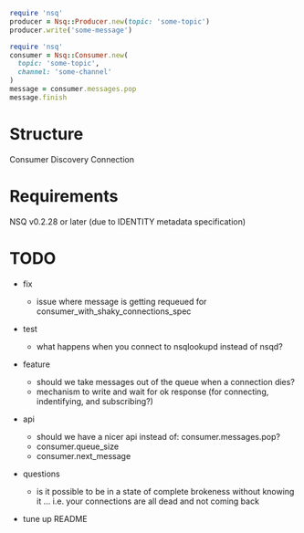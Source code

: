```Ruby
require 'nsq'
producer = Nsq::Producer.new(topic: 'some-topic')
producer.write('some-message')
```

```Ruby
require 'nsq'
consumer = Nsq::Consumer.new(
  topic: 'some-topic',
  channel: 'some-channel'
)
message = consumer.messages.pop
message.finish
```

# Structure

Consumer
Discovery
Connection

# Requirements

NSQ v0.2.28 or later (due to IDENTITY metadata specification)


# TODO

- fix
  - issue where message is getting requeued for consumer_with_shaky_connections_spec

- test
  - what happens when you connect to nsqlookupd instead of nsqd?

- feature
  - should we take messages out of the queue when a connection dies?
  - mechanism to write and wait for ok response (for connecting, indentifying, and subscribing?)

- api
  - should we have a nicer api instead of: consumer.messages.pop?
  - consumer.queue_size
  - consumer.next_message

- questions
  - is it possible to be in a state of complete brokeness without knowing it ...
    i.e. your connections are all dead and not coming back

- tune up README
